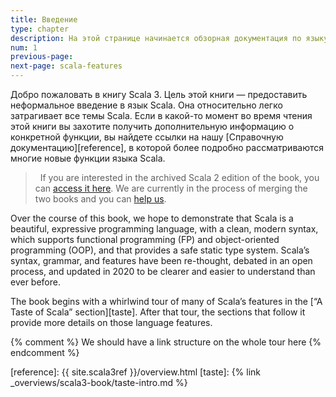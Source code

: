```yaml
---
title: Введение
type: chapter
description: На этой странице начинается обзорная документация по языку Scala 3.
num: 1
previous-page: 
next-page: scala-features
---
```


Добро пожаловать в книгу Scala 3. 
Цель этой книги — предоставить неформальное введение в язык Scala. 
Она относительно легко затрагивает все темы Scala. 
Если в какой-то момент во время чтения этой книги вы захотите получить дополнительную информацию о конкретной функции, 
вы найдете ссылки на нашу [Справочную документацию][reference], 
в которой более подробно рассматриваются многие новые функции языка Scala.

<blockquote class="help-info">
<i class="fa fa-info"></i>&nbsp;&nbsp;If you are interested in the archived Scala 2 edition of the book, you
can <a href="/overviews/scala-book/introduction.html">access it here</a>. We are currently in the process of
merging the two books and you can <a href="{% link scala3/contribute-to-docs.md %}">help us</a>.
</blockquote>

Over the course of this book, we hope to demonstrate that Scala is a beautiful, expressive programming language, with a clean, modern syntax, which supports functional programming (FP) and object-oriented programming (OOP), and that provides a safe static type system.
Scala’s syntax, grammar, and features have been re-thought, debated in an open process, and updated in 2020 to be clearer and easier to understand than ever before.

The book begins with a whirlwind tour of many of Scala’s features in the [“A Taste of Scala” section][taste].
After that tour, the sections that follow it provide more details on those language features.

{% comment %}
We should have a link structure on the whole tour here
{% endcomment %}

[reference]: {{ site.scala3ref }}/overview.html
[taste]: {% link _overviews/scala3-book/taste-intro.md %}
